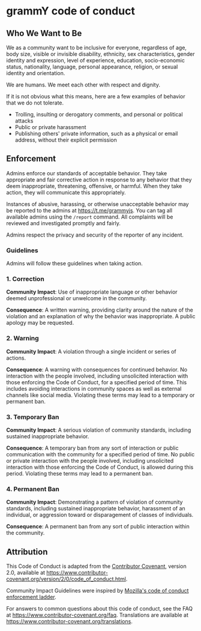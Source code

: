 # grammY code of conduct

## Who We Want to Be

We as a community want to be inclusive for everyone, regardless of age, body size, visible or invisible disability, ethnicity, sex characteristics, gender identity and expression, level of experience, education, socio-economic status, nationality, language, personal appearance, religion, or sexual identity and orientation.

We are humans.
We meet each other with respect and dignity.

If it is not obvious what this means, here are a few examples of behavior that we do not tolerate.

- Trolling, insulting or derogatory comments, and personal or political attacks
- Public or private harassment
- Publishing others' private information, such as a physical or email
  address, without their explicit permission

## Enforcement

Admins enforce our standards of acceptable behavior.
They take appropriate and fair corrective action in response to any behavior that they deem inappropriate, threatening, offensive, or harmful.
When they take action, they will communicate this appropriately.

Instances of abusive, harassing, or otherwise unacceptable behavior may be reported to the admins at <https://t.me/grammyjs>.
You can tag all available admins using the `/report` command.
All complaints will be reviewed and investigated promptly and fairly.

Admins respect the privacy and security of the reporter of any incident.

### Guidelines

Admins will follow these guidelines when taking action.

### 1. Correction

**Community Impact**: Use of inappropriate language or other behavior deemed unprofessional or unwelcome in the community.

**Consequence**: A written warning, providing clarity around the nature of the violation and an explanation of why the behavior was inappropriate.
A public apology may be requested.

### 2. Warning

**Community Impact**: A violation through a single incident or series of actions.

**Consequence**: A warning with consequences for continued behavior.
No interaction with the people involved, including unsolicited interaction with those enforcing the Code of Conduct, for a specified period of time.
This includes avoiding interactions in community spaces as well as external channels like social media.
Violating these terms may lead to a temporary or permanent ban.

### 3. Temporary Ban

**Community Impact**: A serious violation of community standards, including sustained inappropriate behavior.

**Consequence**: A temporary ban from any sort of interaction or public communication with the community for a specified period of time.
No public or private interaction with the people involved, including unsolicited interaction with those enforcing the Code of Conduct, is allowed during this period.
Violating these terms may lead to a permanent ban.

### 4. Permanent Ban

**Community Impact**: Demonstrating a pattern of violation of community standards, including sustained inappropriate behavior, harassment of an individual, or aggression toward or disparagement of classes of individuals.

**Consequence**: A permanent ban from any sort of public interaction within the community.

## Attribution

This Code of Conduct is adapted from the [Contributor Covenant][homepage], version 2.0, available at <https://www.contributor-covenant.org/version/2/0/code_of_conduct.html>.

Community Impact Guidelines were inspired by [Mozilla's code of conduct enforcement ladder](https://github.com/mozilla/diversity).

[homepage]: https://www.contributor-covenant.org

For answers to common questions about this code of conduct, see the FAQ at <https://www.contributor-covenant.org/faq>.
Translations are available at <https://www.contributor-covenant.org/translations>.
